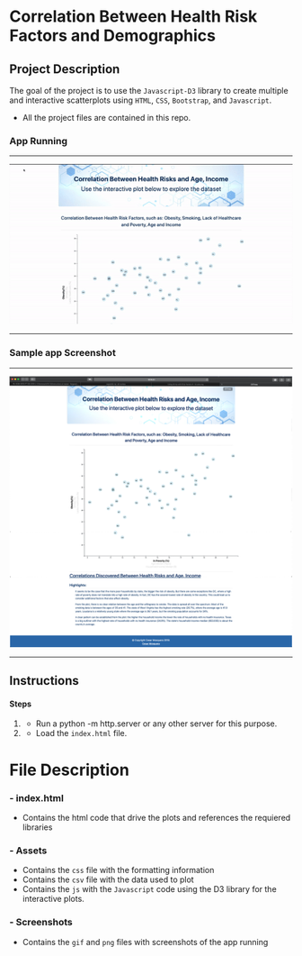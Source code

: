 # Correlation Between Health Risk Factors and Demographics

## Project Description
The goal of the project is to use the `Javascript-D3` library to create multiple and interactive scatterplots using `HTML`, `CSS`, `Bootstrap`, and `Javascript`. 
- All the project files are contained in this repo.

### App Running 
<hr>

![App Running](Screenshots/factors.gif "App Running")
<hr>

### Sample app Screenshot
<hr> 

![Screenshot](Screenshots/factors.png "Screenshot")
<hr>

## Instructions

#### Steps
1. - Run a python -m http.server or any other server for this purpose.
2. - Load the `index.html` file.

# File Description
### - index.html
- Contains the html code that drive the plots and references the requiered libraries
### - Assets
- Contains the `css` file with the formatting information
- Contains the `csv` file with the data used to plot
- Contains the `js` with the `Javascript` code using the D3 library for the interactive plots.
### - Screenshots
- Contains the `gif` and `png` files with screenshots of the app running
